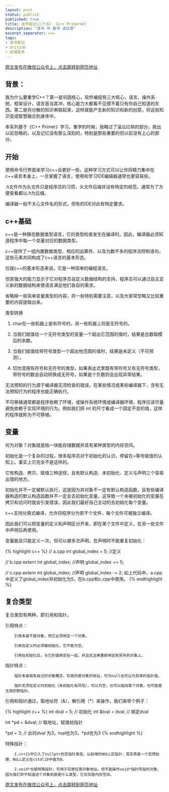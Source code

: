 ```yaml
---
layout: post
status: publish
published: true
title: 读书笔记(二十五) 《C++ Primer》#1
description: "读书 书 看书 读后感"
excerpt_separator: ===
tags:
- 读书笔记
- Unity3D
- 前端技术
---
```


[原文发布在微信公众号上，点击跳转到网页地址](https://mp.weixin.qq.com/s?__biz=MzU1ODY1ODY2NA==&mid=2247484732&idx=2&sn=cbf9e354ddf1157c9913d7e4fc3ad41f&chksm=fc22603bcb55e92dd8e5fdd6210f007c072f1208ecf85a081f0273f26e54ff95ad9d219d2094&token=890029854&lang=zh_CN#rd)

## 背景：

我为什么要重学C++？第一是巩固核心，软件编程有三大核心，语言、操作系统、框架设计，语言首当其冲，核心能力大都看不见摸不着只有你自己知道的东西。第二是将分散的知识串联起来，这样就能产生新的知识和新的创意，将这些知识变成智慧融合到身体中。

本系列基于《C++ Primer》学习，重学的时候，我略过了滚瓜烂熟的部分，挑出以前忽略的，以及记忆没有那么深刻的，特别是那些重要的但以前没有上心的部分。

## 开始

使用命令行界面来学习c++会更好一些，这种学习方式可以让你将精力集中在c++语言本身上，一旦掌握了语言，使用和学习IDE编辑器通常也更容易些。

.h文件作为头文件只是程序员的习惯，头文件后缀并没有特定的规范，通常为了方便查看都以.h为后缀。

编译器一般不关心文件名的形式，但有的IDE对此有特定要求。

## c++基础

c++是一种静态数据类型语言，它的类型检查发生在编译时。因此，编译器必须知道程序中每一个变量对应的数据类型。

c++提供了一组内置数据类型、相应的运算符、以及为数不多的程序流控制语句，这些元素共同构成了c++语言的基本形态。

仅就c++的基本形态来说，它是一种简单的编程语言。

但其强大的能力显示于它对程序员自定义数据结构的支持，程序员可以通过自主定义新的数据结构来使语言满足他们各自的需求。

省略掉一些简单变量类型的内容，将一些特别需要注意，以及大家常忽略又比较重要的内容提取出来。

类型转换

1. char在一些机器上是有符号的，另一些机器上则是无符号的。

2. 当我们赋值给一个无符号类型的变量一个超出它范围的值时，结果是总数取模后的余数。

3. 当我们赋值给带符号类型一个超出他范围的值时，结果是未定义（不可预测）。

4. 切勿混用有符号和无符号的类型，如果表达式里既有带符号又有无符号类型，带符号的数会自动转换成无符号，如果是个负数则会出现异常结果。

无法预知的行为源于编译器无须检查的错误。在某些情况或某些编译器下，含有无法预知行为的程序也能正确执行。

不可移植通常都是程序依赖了环境，或操作系统环境或编译器环境，程序应该尽量避免依赖于实现环境的行为。例如我们把 int 的尺寸看成一个固定不变的值，这样的程序就称为不可移植。

## 变量

何为对象？对象就是指一块能存储数据并具有某种类型的内存空间。

初始化是一个复杂的过程，很多程序员对于初始化的认识，停留在=等号赋值的认知上。事实上它完全不是这样的。

它有构造、拷贝、赋值三种途径，且有默认构造、未初始化、定义与声明三个容易出错的地方。

初始化并不一定被默认执行，这是因为并对象不一定有默认构造函数，且有些编译器构造的默认构造函数并不一定会去初始化变量，这导致一个未被初始化的变量在拷贝和访问时就会引发错误，因此我们最好自己主动的去初始化每个变量。

c++支持分离式编译，允许将程序分为若干个文件，每个文件可被独立编译。

因此我们可以把变量的定义和声明区分开来，即在某个文件中定义，在另一些文件中声明后再使用。

变量能且只能定义一次，但可以被多次声明，在声明时不能重复初始化：

{% highlight c++ %}
// a.cpp
int global_index = 5; //定义

// b.cpp
extern int global_index; //声明
global_index += 5;

// c.cpp
extern int global_index; //声明
global_index -= 2;
如上代码中，a.cpp中定义了global_index并初始化为5，在b.cpp和c.cpp中使用。
{% endhighlight %}

## 复合类型

复合类型有两种，即引用和指针。

引用特点：

		引用本身不是对象，而它必须绑定一个对象。

		引用在定义时必须被初始化，它不能为空。

		引用在初始化后，与它的值绑定在一起，并且无法再重新绑定到另外的对象上。

指针特点：

		指针本身就有自己的对象概念，存放的是对象的地址，可为null也可以为具体的指针值。

		指针无须在定义时初始化（未初始化有风险），可以为空，也可以指向某个对象，也可能是无效的野指针。

引用和指针通过，取地址符（&），解引用（*）来操作，我们来举个例子：

{% highlight c++ %}
int dval = 5; // 初始化
int &tval = dval; // 绑定dval

int *pd = &dval; // 取地址，赋值给指针

*pd = 3; // 此时dval 为3，tval也为3，*pd也为3
{% endhighlight %}

特殊指针：
		
		1.c++11中引入了nullptr的空指针类型，以前用的NULL空指针，其实质是一个宏预处理，NULL定义在cstdlib中值为0。
		
		2.void*也是特殊指针，可用于存放任意对象地址。但不能操作void*指针所指的对象，因为我们并不知道这个对象到底是什么类型，它仅仅是内存空间。


[原文发布在微信公众号上，点击跳转到网页地址](https://mp.weixin.qq.com/s?__biz=MzU1ODY1ODY2NA==&mid=2247484732&idx=2&sn=cbf9e354ddf1157c9913d7e4fc3ad41f&chksm=fc22603bcb55e92dd8e5fdd6210f007c072f1208ecf85a081f0273f26e54ff95ad9d219d2094&token=890029854&lang=zh_CN#rd)


